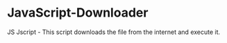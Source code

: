 # JavaScript-Downloader
JS Jscript - This script downloads the file from the internet and execute it.


